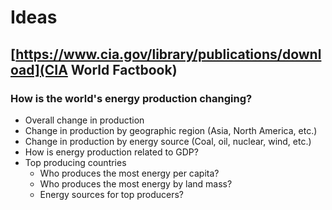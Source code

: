# Ideas

## [https://www.cia.gov/library/publications/download](CIA World Factbook)

### How is the world's energy production changing?
   * Overall change in production
   * Change in production by geographic region (Asia, North America, etc.)
   * Change in production by energy source (Coal, oil, nuclear, wind, etc.)
   * How is energy production related to GDP?
   * Top producing countries
      + Who produces the most energy per capita?
      + Who produces the most energy by land mass?
      + Energy sources for top producers?

